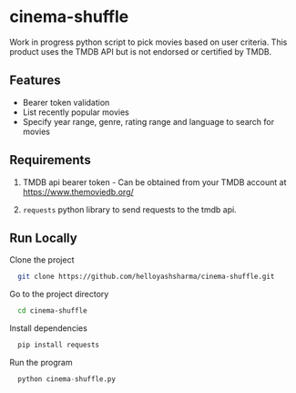 # cinema-shuffle

Work in progress python script to pick movies based on user criteria. This product uses the TMDB API but is not endorsed or certified by TMDB.


## Features

- Bearer token validation
- List recently popular movies
- Specify year range, genre, rating range and language to search for movies


## Requirements
 1. TMDB api bearer token - Can be obtained from your TMDB account at https://www.themoviedb.org/
 
 2. `requests` python library to send requests to the tmdb api.


## Run Locally

Clone the project

```bash
  git clone https://github.com/helloyashsharma/cinema-shuffle.git
```

Go to the project directory

```bash
  cd cinema-shuffle
```

Install dependencies

```python
  pip install requests
```

Run the program

```python
  python cinema-shuffle.py
```

